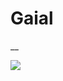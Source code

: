 <!-- wiki-header-section:start -->
# Gaial
__


<img src="wiki_images/.png"><i></i></img>

<!-- wiki-header-section:end -->